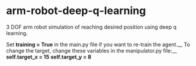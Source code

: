 # arm-robot-deep-q-learning
3 DOF arm robot simulation of reaching desired position using deep q learning.

Set **training = True** in the main.py file if you want to re-train the agent.__
To change the target, change these variables in the manipulator.py file:__
  **self.target_x = 15**
  **self.target_y = 8**
